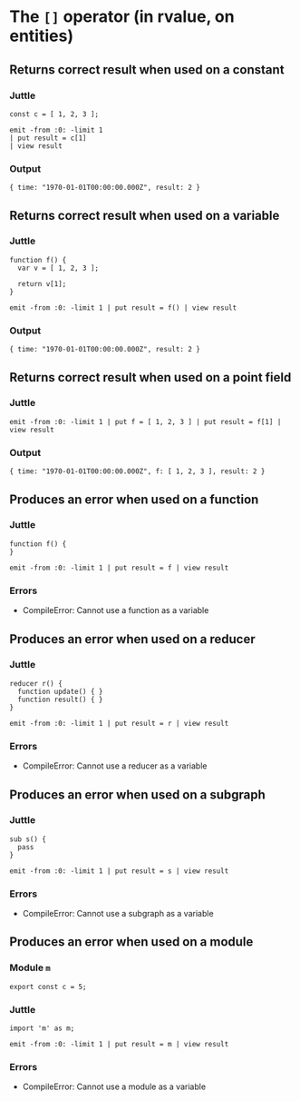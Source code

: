 # The `[]` operator (in rvalue, on entities)

## Returns correct result when used on a constant

### Juttle

    const c = [ 1, 2, 3 ];

    emit -from :0: -limit 1
    | put result = c[1]
    | view result

### Output

    { time: "1970-01-01T00:00:00.000Z", result: 2 }

## Returns correct result when used on a variable

### Juttle

    function f() {
      var v = [ 1, 2, 3 ];

      return v[1];
    }

    emit -from :0: -limit 1 | put result = f() | view result

### Output

    { time: "1970-01-01T00:00:00.000Z", result: 2 }

## Returns correct result when used on a point field

### Juttle

    emit -from :0: -limit 1 | put f = [ 1, 2, 3 ] | put result = f[1] | view result

### Output

    { time: "1970-01-01T00:00:00.000Z", f: [ 1, 2, 3 ], result: 2 }

## Produces an error when used on a function

### Juttle

    function f() {
    }

    emit -from :0: -limit 1 | put result = f | view result

### Errors

  * CompileError: Cannot use a function as a variable

## Produces an error when used on a reducer

### Juttle

    reducer r() {
      function update() { }
      function result() { }
    }

    emit -from :0: -limit 1 | put result = r | view result

### Errors

  * CompileError: Cannot use a reducer as a variable

## Produces an error when used on a subgraph

### Juttle

    sub s() {
      pass
    }

    emit -from :0: -limit 1 | put result = s | view result

### Errors

  * CompileError: Cannot use a subgraph as a variable

## Produces an error when used on a module

### Module `m`

    export const c = 5;

### Juttle

    import 'm' as m;

    emit -from :0: -limit 1 | put result = m | view result

### Errors

  * CompileError: Cannot use a module as a variable
